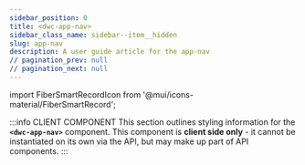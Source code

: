 ```yaml
---
sidebar_position: 0
title: <dwc-app-nav>
sidebar_class_name: sidebar--item__hidden
slug: app-nav
description: A user guide article for the app-nav
// pagination_prev: null
// pagination_next: null
---
```


import FiberSmartRecordIcon from '@mui/icons-material/FiberSmartRecord';

<DocChip chip='shadow' />

:::info CLIENT COMPONENT
This section outlines styling information for the **`<dwc-app-nav>`** component. This component is **client side only** - it cannot be instantiated on its own via the API, but may make up part of API components.
:::

<TableBuilder name="dwc-app-nav" />


